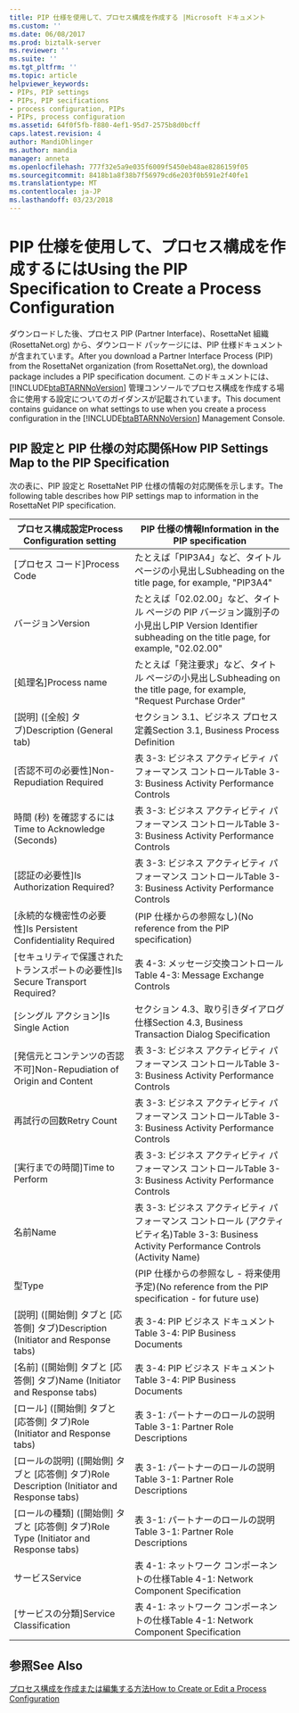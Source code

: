 ```yaml
---
title: PIP 仕様を使用して、プロセス構成を作成する |Microsoft ドキュメント
ms.custom: ''
ms.date: 06/08/2017
ms.prod: biztalk-server
ms.reviewer: ''
ms.suite: ''
ms.tgt_pltfrm: ''
ms.topic: article
helpviewer_keywords:
- PIPs, PIP settings
- PIPs, PIP secifications
- process configuration, PIPs
- PIPs, process configuration
ms.assetid: 64f0f5fb-f880-4ef1-95d7-2575b8d0bcff
caps.latest.revision: 4
author: MandiOhlinger
ms.author: mandia
manager: anneta
ms.openlocfilehash: 777f32e5a9e035f6009f5450eb48ae8286159f05
ms.sourcegitcommit: 8418b1a8f38b7f56979cd6e203f0b591e2f40fe1
ms.translationtype: MT
ms.contentlocale: ja-JP
ms.lasthandoff: 03/23/2018
---
```

# <a name="using-the-pip-specification-to-create-a-process-configuration"></a><span data-ttu-id="52f1f-102">PIP 仕様を使用して、プロセス構成を作成するには</span><span class="sxs-lookup"><span data-stu-id="52f1f-102">Using the PIP Specification to Create a Process Configuration</span></span>
<span data-ttu-id="52f1f-103">ダウンロードした後、プロセス PIP (Partner Interface)、RosettaNet 組織 (RosettaNet.org) から、ダウンロード パッケージには、PIP 仕様ドキュメントが含まれています。</span><span class="sxs-lookup"><span data-stu-id="52f1f-103">After you download a Partner Interface Process (PIP) from the RosettaNet organization (from RosettaNet.org), the download package includes a PIP specification document.</span></span> <span data-ttu-id="52f1f-104">このドキュメントには、[!INCLUDE[btaBTARNNoVersion](../../includes/btabtarnnoversion-md.md)] 管理コンソールでプロセス構成を作成する場合に使用する設定についてのガイダンスが記載されています。</span><span class="sxs-lookup"><span data-stu-id="52f1f-104">This document contains guidance on what settings to use when you create a process configuration in the [!INCLUDE[btaBTARNNoVersion](../../includes/btabtarnnoversion-md.md)] Management Console.</span></span>  
  
## <a name="how-pip-settings-map-to-the-pip-specification"></a><span data-ttu-id="52f1f-105">PIP 設定と PIP 仕様の対応関係</span><span class="sxs-lookup"><span data-stu-id="52f1f-105">How PIP Settings Map to the PIP Specification</span></span>  
 <span data-ttu-id="52f1f-106">次の表に、PIP 設定と RosettaNet PIP 仕様の情報の対応関係を示します。</span><span class="sxs-lookup"><span data-stu-id="52f1f-106">The following table describes how PIP settings map to information in the RosettaNet PIP specification.</span></span>  
  
|<span data-ttu-id="52f1f-107">プロセス構成設定</span><span class="sxs-lookup"><span data-stu-id="52f1f-107">Process Configuration setting</span></span>|<span data-ttu-id="52f1f-108">PIP 仕様の情報</span><span class="sxs-lookup"><span data-stu-id="52f1f-108">Information in the PIP specification</span></span>|  
|-----------------------------------|------------------------------------------|  
|<span data-ttu-id="52f1f-109">[プロセス コード]</span><span class="sxs-lookup"><span data-stu-id="52f1f-109">Process Code</span></span>|<span data-ttu-id="52f1f-110">たとえば「PIP3A4」など、タイトル ページの小見出し</span><span class="sxs-lookup"><span data-stu-id="52f1f-110">Subheading on the title page, for example, "PIP3A4"</span></span>|  
|<span data-ttu-id="52f1f-111">バージョン</span><span class="sxs-lookup"><span data-stu-id="52f1f-111">Version</span></span>|<span data-ttu-id="52f1f-112">たとえば「02.02.00」など、タイトル ページの PIP バージョン識別子の小見出し</span><span class="sxs-lookup"><span data-stu-id="52f1f-112">PIP Version Identifier subheading on the title page, for example, "02.02.00"</span></span>|  
|<span data-ttu-id="52f1f-113">[処理名]</span><span class="sxs-lookup"><span data-stu-id="52f1f-113">Process name</span></span>|<span data-ttu-id="52f1f-114">たとえば「発注要求」など、タイトル ページの小見出し</span><span class="sxs-lookup"><span data-stu-id="52f1f-114">Subheading on the title page, for example, "Request Purchase Order"</span></span>|  
|<span data-ttu-id="52f1f-115">[説明] \([全般] タブ)</span><span class="sxs-lookup"><span data-stu-id="52f1f-115">Description (General tab)</span></span>|<span data-ttu-id="52f1f-116">セクション 3.1、ビジネス プロセス定義</span><span class="sxs-lookup"><span data-stu-id="52f1f-116">Section 3.1, Business Process Definition</span></span>|  
|<span data-ttu-id="52f1f-117">[否認不可の必要性]</span><span class="sxs-lookup"><span data-stu-id="52f1f-117">Non-Repudiation Required</span></span>|<span data-ttu-id="52f1f-118">表 3-3: ビジネス アクティビティ パフォーマンス コントロール</span><span class="sxs-lookup"><span data-stu-id="52f1f-118">Table 3-3: Business Activity Performance Controls</span></span>|  
|<span data-ttu-id="52f1f-119">時間 (秒) を確認するには</span><span class="sxs-lookup"><span data-stu-id="52f1f-119">Time to Acknowledge (Seconds)</span></span>|<span data-ttu-id="52f1f-120">表 3-3: ビジネス アクティビティ パフォーマンス コントロール</span><span class="sxs-lookup"><span data-stu-id="52f1f-120">Table 3-3: Business Activity Performance Controls</span></span>|  
|<span data-ttu-id="52f1f-121">[認証の必要性]</span><span class="sxs-lookup"><span data-stu-id="52f1f-121">Is Authorization Required?</span></span>|<span data-ttu-id="52f1f-122">表 3-3: ビジネス アクティビティ パフォーマンス コントロール</span><span class="sxs-lookup"><span data-stu-id="52f1f-122">Table 3-3: Business Activity Performance Controls</span></span>|  
|<span data-ttu-id="52f1f-123">[永続的な機密性の必要性]</span><span class="sxs-lookup"><span data-stu-id="52f1f-123">Is Persistent Confidentiality Required</span></span>|<span data-ttu-id="52f1f-124">(PIP 仕様からの参照なし)</span><span class="sxs-lookup"><span data-stu-id="52f1f-124">(No reference from the PIP specification)</span></span>|  
|<span data-ttu-id="52f1f-125">[セキュリティで保護されたトランスポートの必要性]</span><span class="sxs-lookup"><span data-stu-id="52f1f-125">Is Secure Transport Required?</span></span>|<span data-ttu-id="52f1f-126">表 4-3: メッセージ交換コントロール</span><span class="sxs-lookup"><span data-stu-id="52f1f-126">Table 4-3: Message Exchange Controls</span></span>|  
|<span data-ttu-id="52f1f-127">[シングル アクション]</span><span class="sxs-lookup"><span data-stu-id="52f1f-127">Is Single Action</span></span>|<span data-ttu-id="52f1f-128">セクション 4.3、取り引きダイアログ仕様</span><span class="sxs-lookup"><span data-stu-id="52f1f-128">Section 4.3, Business Transaction Dialog Specification</span></span>|  
|<span data-ttu-id="52f1f-129">[発信元とコンテンツの否認不可]</span><span class="sxs-lookup"><span data-stu-id="52f1f-129">Non-Repudiation of Origin and Content</span></span>|<span data-ttu-id="52f1f-130">表 3-3: ビジネス アクティビティ パフォーマンス コントロール</span><span class="sxs-lookup"><span data-stu-id="52f1f-130">Table 3-3: Business Activity Performance Controls</span></span>|  
|<span data-ttu-id="52f1f-131">再試行の回数</span><span class="sxs-lookup"><span data-stu-id="52f1f-131">Retry Count</span></span>|<span data-ttu-id="52f1f-132">表 3-3: ビジネス アクティビティ パフォーマンス コントロール</span><span class="sxs-lookup"><span data-stu-id="52f1f-132">Table 3-3: Business Activity Performance Controls</span></span>|  
|<span data-ttu-id="52f1f-133">[実行までの時間]</span><span class="sxs-lookup"><span data-stu-id="52f1f-133">Time to Perform</span></span>|<span data-ttu-id="52f1f-134">表 3-3: ビジネス アクティビティ パフォーマンス コントロール</span><span class="sxs-lookup"><span data-stu-id="52f1f-134">Table 3-3: Business Activity Performance Controls</span></span>|  
|<span data-ttu-id="52f1f-135">名前</span><span class="sxs-lookup"><span data-stu-id="52f1f-135">Name</span></span>|<span data-ttu-id="52f1f-136">表 3-3: ビジネス アクティビティ パフォーマンス コントロール (アクティビティ名)</span><span class="sxs-lookup"><span data-stu-id="52f1f-136">Table 3-3: Business Activity Performance Controls (Activity Name)</span></span>|  
|<span data-ttu-id="52f1f-137">型</span><span class="sxs-lookup"><span data-stu-id="52f1f-137">Type</span></span>|<span data-ttu-id="52f1f-138">(PIP 仕様からの参照なし - 将来使用予定)</span><span class="sxs-lookup"><span data-stu-id="52f1f-138">(No reference from the PIP specification - for future use)</span></span>|  
|<span data-ttu-id="52f1f-139">[説明] \([開始側] タブと [応答側] タブ)</span><span class="sxs-lookup"><span data-stu-id="52f1f-139">Description (Initiator and Response tabs)</span></span>|<span data-ttu-id="52f1f-140">表 3-4: PIP ビジネス ドキュメント</span><span class="sxs-lookup"><span data-stu-id="52f1f-140">Table 3-4: PIP Business Documents</span></span>|  
|<span data-ttu-id="52f1f-141">[名前] \([開始側] タブと [応答側] タブ)</span><span class="sxs-lookup"><span data-stu-id="52f1f-141">Name (Initiator and Response tabs)</span></span>|<span data-ttu-id="52f1f-142">表 3-4: PIP ビジネス ドキュメント</span><span class="sxs-lookup"><span data-stu-id="52f1f-142">Table 3-4: PIP Business Documents</span></span>|  
|<span data-ttu-id="52f1f-143">[ロール] \([開始側] タブと [応答側] タブ)</span><span class="sxs-lookup"><span data-stu-id="52f1f-143">Role (Initiator and Response tabs)</span></span>|<span data-ttu-id="52f1f-144">表 3-1: パートナーのロールの説明</span><span class="sxs-lookup"><span data-stu-id="52f1f-144">Table 3-1: Partner Role Descriptions</span></span>|  
|<span data-ttu-id="52f1f-145">[ロールの説明] \([開始側] タブと [応答側] タブ)</span><span class="sxs-lookup"><span data-stu-id="52f1f-145">Role Description (Initiator and Response tabs)</span></span>|<span data-ttu-id="52f1f-146">表 3-1: パートナーのロールの説明</span><span class="sxs-lookup"><span data-stu-id="52f1f-146">Table 3-1: Partner Role Descriptions</span></span>|  
|<span data-ttu-id="52f1f-147">[ロールの種類] \([開始側] タブと [応答側] タブ)</span><span class="sxs-lookup"><span data-stu-id="52f1f-147">Role Type (Initiator and Response tabs)</span></span>|<span data-ttu-id="52f1f-148">表 3-1: パートナーのロールの説明</span><span class="sxs-lookup"><span data-stu-id="52f1f-148">Table 3-1: Partner Role Descriptions</span></span>|  
|<span data-ttu-id="52f1f-149">サービス</span><span class="sxs-lookup"><span data-stu-id="52f1f-149">Service</span></span>|<span data-ttu-id="52f1f-150">表 4-1: ネットワーク コンポーネントの仕様</span><span class="sxs-lookup"><span data-stu-id="52f1f-150">Table 4-1: Network Component Specification</span></span>|  
|<span data-ttu-id="52f1f-151">[サービスの分類]</span><span class="sxs-lookup"><span data-stu-id="52f1f-151">Service Classification</span></span>|<span data-ttu-id="52f1f-152">表 4-1: ネットワーク コンポーネントの仕様</span><span class="sxs-lookup"><span data-stu-id="52f1f-152">Table 4-1: Network Component Specification</span></span>|  
  
## <a name="see-also"></a><span data-ttu-id="52f1f-153">参照</span><span class="sxs-lookup"><span data-stu-id="52f1f-153">See Also</span></span>  
 [<span data-ttu-id="52f1f-154">プロセス構成を作成または編集する方法</span><span class="sxs-lookup"><span data-stu-id="52f1f-154">How to Create or Edit a Process Configuration</span></span>](../../adapters-and-accelerators/accelerator-rosettanet/how-to-create-or-edit-a-process-configuration.md)